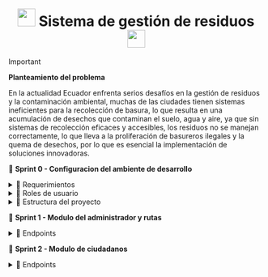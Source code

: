 <h1 align='center'> <img src = 'https://github.com/user-attachments/assets/48c067ac-bc07-44c9-bf48-58156d802c77' height='35px'>
 Sistema de gestión de residuos <img src = 'https://github.com/user-attachments/assets/48c067ac-bc07-44c9-bf48-58156d802c77' height='35px'>
</h1>

> [!IMPORTANT]
> **Planteamiento del problema**
>
> En la actualidad Ecuador enfrenta serios desafíos en la gestión de residuos y la contaminación ambiental, muchas de las ciudades tienen sistemas ineficientes para la recolección de basura, lo que resulta en una acumulación de desechos que contaminan el suelo, agua y aire, ya que sin sistemas de recolección eficaces y accesibles, los residuos no se manejan correctamente, lo que lleva a la proliferación de basureros ilegales y la quema de desechos, por lo que es esencial la implementación de soluciones innovadoras.

🚮 **Sprint 0 - Configuracion del ambiente de desarrollo**

<details>
  <summary>🧩 Requerimientos </summary>
  
> - **Ciudadanos**
>   -  Los ciudadanos deben poder registrarse y acceder a la aplicación utilizando su correo electrónico y su contraseña.
>   -  Podrán consultar Información sobre el calendario de recolección de residuos, además de poder generar reportes de problemas que estén relacionados con la recolección de residuos.
> - **Administrador**
>   -  Los administradores deben poder registrarse y acceder a la aplicación utilizando su correo electrónico y su contraseña.
>   -  Una vez dentro, podrán agregar, modificar, actualizar o eliminar rutas de recolección, además de poder listar todos los reportes que han proporcionado cada usuario.
</details>

<details>
  <summary>🧩 Roles de usuario </summary>
  
> - **Ciudadanos**
> - **Administrador**
</details>

<details>
  <summary>🧩 Estructura del proyecto </summary>
  <img src = 'https://github.com/user-attachments/assets/6255b2de-6e41-462f-8c59-ee3f5f7b5b4b'>
</details>

🚮 **Sprint 1 - Modulo del administrador y rutas**

<details>
  <summary>🧩 Endpoints </summary>
  
> - **Endpoint de Administrador**
>   -  ✨ Endpoint para registrar Administrador
>     ```http
>     POST /api/registro
>     ```
>     - Colocar los siguientes campos en el cuerpo de la petición
>     ```json
>     {
>     "nombre": "isabel",
>    "apellido": "pazto",
>    "direccion": "Guamani",
>    "telefono": 994231454,
>    "email": "jesenia.pazto2003@gmail.com",
>    "password": "1234jK"
>      }
>     ```
>     ![image](https://github.com/user-attachments/assets/86ff0313-c4f7-4227-a93f-fdd9a3903f26)
>
>   -   ✨ Endpoint para ingresar como Administrador
>     ```http
>     POST /api/login
>     ```
>     - Colocar los siguientes campos en el cuerpo de la petición
>
>     ```json
>     {
>    "email": "jesenia.pazto2003@gmail.com",
>    "password": "1234jK"
>      }
>     ```
>     - Respuesta del servidor
>     ```json
>     {
>      "_id": "66972a7d8a55721ef661eccc",
>      "token": "eyJhbGciOiJIUzI1NiIsInR5cCI6IkpXVCJ9.eyJpZCI6IjY2OTcyYTdkOGE1NTcyMWVmNjYxZWNjYyIsImlhdCI6MTcyMTE4MzgwNywiZXhwIjoxNzIxMjcwMjA3fQ.HTcBRP5BweKe1kaX8afgt0qLZoif6OmuGBC5hV9MGZM",
>      "nombre": "isabel",
>      "apellido": "pazto",
>      "direccion": "Guamani",
>      "telefono": 994231454,
>      "email": "jesenia.pazto2003@gmail.com"
>     }
>     ```
>   -   ✨ Endpoint para perfil de Administrador
>     ```http
>     GET /api/perfil
>     ```
>     - Respuesta del servidor
>   ![image](https://github.com/user-attachments/assets/6608874d-c4b5-443e-8649-23bd73dad831)
>   -   ✨ Endpoint para actualizar perfil de administrador
>     ```http
>     PUT /api/administrador/:id
>     ```
>     - Colocar los siguientes campos en el cuerpo de la petición
>   ![image](https://github.com/user-attachments/assets/e4309770-fa9e-4ab0-8833-575e69df76c9)
>
>     - Respuesta del servidor
>   ![image](https://github.com/user-attachments/assets/c57dd5ca-f5c8-4e22-879c-acebd0018fdd)
>   -   ✨ Endpoint para actualizar la contrasena del administrador
>     ```http
>     PUT /api/administrador/actualizarpassword
>     ```
>     - Colocar los siguientes campos en el cuerpo de la petición
>    ![image](https://github.com/user-attachments/assets/ab6a473f-bd28-4f2a-a197-71a86392e11a)
>
>     - Respuesta del servidor
>     ![image](https://github.com/user-attachments/assets/3d2c9662-caca-45b7-ad46-be1148025d51)
>   -   ✨ Endpoint para recuperar la contraseña del administrador
>     ```http
>     POST /api/recuperar-password
>     ```
>     - Colocar los siguientes campos en el cuerpo de la petición
> ![image](https://github.com/user-attachments/assets/d87ff175-97f2-4ae0-a04e-b0ffb864ef9b)
>
>     - Respuesta del servidor
>     ![image](https://github.com/user-attachments/assets/3498926a-d735-4854-b03d-62dab2522765)
>
>    -   ✨ Endpoint para nueva contraseña
>     ```http
>     POST /api/nuevo-password/:token
>     ```
>     - Colocar los siguientes campos en el cuerpo de la petición
> ![image](https://github.com/user-attachments/assets/c6511642-7143-461c-96f8-0b05620e58bf)
>
>     - Respuesta del servidor
> ![image](https://github.com/user-attachments/assets/9ae4f4bb-ee23-45f6-a0c9-e1d72f6ac4d6)
>
>
> - **Endpoint de rutas**
>   -   ✨ Endpoint para crear rutas de recolección de residuos
>     ```http
>     POST /api/rutas/registro
>     ```
>     - Respuesta del servidor
>     ![image](https://github.com/user-attachments/assets/bc373358-628f-490b-ae37-fc738eba0dee)
>
>   -   ✨ Endpoint para listar rutas de recolección de residuos
>     ```http
>     GET /api/rutas
>     ```
>     - Respuesta del servidor
>     ![image](https://github.com/user-attachments/assets/5ef0433f-daf7-4df2-b046-e6743e8f39d6)
>
>   -   ✨ Endpoint para actualizar rutas de recolección de residuos
>     ```http
>     PUT /api/rutas
>     ```
>     - Respuesta del servidor
>     ![image](https://github.com/user-attachments/assets/d6363037-09bd-408c-8c60-df894c5ec14d)
>
>   -   ✨ Endpoint para eliminar rutas de recolección de residuos
>     ```http
>     DELETE /api/rutas
>     ```
>     - Respuesta del servidor
>     ![image](https://github.com/user-attachments/assets/d3420457-30d8-4083-aa5b-47d22aba03da)

</details>


🚮 **Sprint 2 - Modulo de ciudadanos**

<details> 
    <summary>🧩 Endpoints </summary>
  
> - **Endpoint de ciudadanos**
>   -  ✨ Endpoint para registrar ciudadano
>     ```http
>     POST /api/ciudadano/register
>     ```
>     - Colocar los siguientes campos en el cuerpo de la petición
>       
>    ![image](https://github.com/user-attachments/assets/05f9fdd9-dfe9-4543-9c0e-482c080f0ac8)
> 
> - Respuesta del servidor
> 
>     ![image](https://github.com/user-attachments/assets/5533a226-419a-46c0-a24d-efac45d8acc9)
> 
>     ![image](https://github.com/user-attachments/assets/c90dee73-3a4f-4e0e-8782-67ca2c504833)
> 
>   -  ✨ Endpoint para iniciar sesión de ciudadano
>     ```http
>     POST /api/ciudadano/login
>     ```
>     - Colocar los siguientes campos en el cuerpo de la petición
>   
>   ![image](https://github.com/user-attachments/assets/08f006d9-8bdc-47b1-a1fb-1c225f0b71fb)
>
>     - Respuesta del servidor
>     ![image](https://github.com/user-attachments/assets/b6e83862-c779-4c25-87bf-7cad3662dd59)
>
</details>
